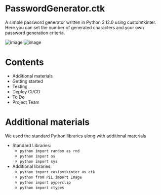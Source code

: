 # PasswordGenerator.ctk
A simple password generator written in Python 3.12.0 using customtkinter. Here you can set the number of generated characters and your own password generation criteria.

![image](https://github.com/bssdka/PasswordGenerator.ctk/assets/160341122/823282a3-b5c5-4936-8e2d-4f020e4f0725)
![image](https://github.com/bssdka/PasswordGenerator.ctk/assets/160341122/86cf51bd-e3c0-47bc-86ae-bb7a47bbffce)

# Contents
- Additional materials
- Getting started
- Testing 
- Deploy CI/CD
- To Do
- Project Team

  
# Additional materials
We used the standard Python libraries along with additional materials
- Standard Libraries:
  - `python
      import random as rnd`
  - `python
      import os`
  - `python
      import sys`
- Additional libraries:
  - `python
      import customtkinter as ctk`
  - `python
      from PIL import Image`
  - `python
      import pyperclip`
  - `python
      import ctypes`
